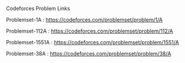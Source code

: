 Codeforces Problem Links

Problemset-1A : https://codeforces.com/problemset/problem/1/A

Problemset-112A : https://codeforces.com/problemset/problem/112/A

Problemset-1551A : https://codeforces.com/problemset/problem/1551/A

Problemset-38A : https://codeforces.com/problemset/problem/38/A
